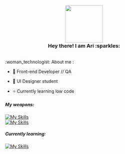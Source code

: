   <h3 align="center">
   <img src="https://media.giphy.com/media/WUlplcMpOCEmTGBtBW/giphy.gif" width="120"><br>
  Hey there! I am Ari :sparkles:<br>
  </h3> 

  <br>
  :woman_technologist: About me :<br>

  - 🎨 Front-end Developer // QA
  
  - :book: UI Designer student
    
  - :star: Currently learning low code 


   <h5>My weapons:<br></h5>

  [![My Skills](https://skillicons.dev/icons?i=html,css,js,react,sass,emotion,styledcomponents,materialui,nodejs,vue,angular&theme=light)](https://skillicons.dev)<br>
  [![My Skills](https://skillicons.dev/icons?i=figma,ps&theme=light)](https://skillicons.dev)



  <h5>Currently learning:<br></h5>

  [![My Skills](https://skillicons.dev/icons?i=webflow,wordpress&theme=light)](https://skillicons.dev)

